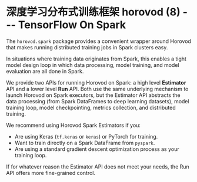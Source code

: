 # 深度学习分布式训练框架 horovod (8) --- TensorFlow On Spark





The `horovod.spark` package provides a convenient wrapper around Horovod that makes running distributed training jobs in Spark clusters easy.

In situations where training data originates from Spark, this enables a tight model design loop in which data processing, model training, and model evaluation are all done in Spark.

We provide two APIs for running Horovod on Spark: a high level **Estimator** API and a lower level **Run** API. Both use the same underlying mechanism to launch Horovod on Spark executors, but the Estimator API abstracts the data processing (from Spark DataFrames to deep learning datasets), model training loop, model checkpointing, metrics collection, and distributed training.

We recommend using Horovod Spark Estimators if you:

- Are using Keras (`tf.keras` or `keras`) or PyTorch for training.
- Want to train directly on a Spark DataFrame from `pyspark`.
- Are using a standard gradient descent optimization process as your training loop.

If for whatever reason the Estimator API does not meet your needs, the Run API offers more fine-grained control.



